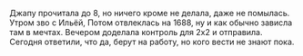 Джапу прочитала до 8, но ничего кроме не делала, даже не помылась. 
Утром  зво с Ильёй, Потом отвлеклась на 1688, ну и как обычно зависла там в мечтах. Вечером доделала контроль для 2х2 и отправила. Сегодня ответили, что да, берут на работу, но кого вести не знают пока.